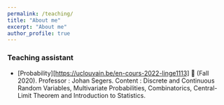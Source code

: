 ```yaml
---
permalink: /teaching/
title: "About me"
excerpt: "About me"
author_profile: true
---
```


### Teaching assistant

- [Probability][https://uclouvain.be/en-cours-2022-linge1113] 🎲 (Fall 2020). Professor : Johan Segers. Content : Discrete and Continuous Random Variables, 
  Multivariate Probabilities, Combinatorics, Central-Limit Theorem and Introduction to Statistics.
